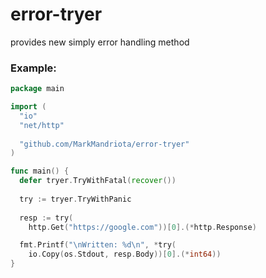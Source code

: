 # error-tryer
provides new simply error handling method

### Example:
```go
package main

import (
  "io"
  "net/http"
  
  "github.com/MarkMandriota/error-tryer"
)

func main() {
  defer tryer.TryWithFatal(recover())
  
  try := tryer.TryWithPanic
  
  resp := try(
    http.Get("https://google.com"))[0].(*http.Response)

  fmt.Printf("\nWritten: %d\n", *try(
    io.Copy(os.Stdout, resp.Body))[0].(*int64))
}
```
